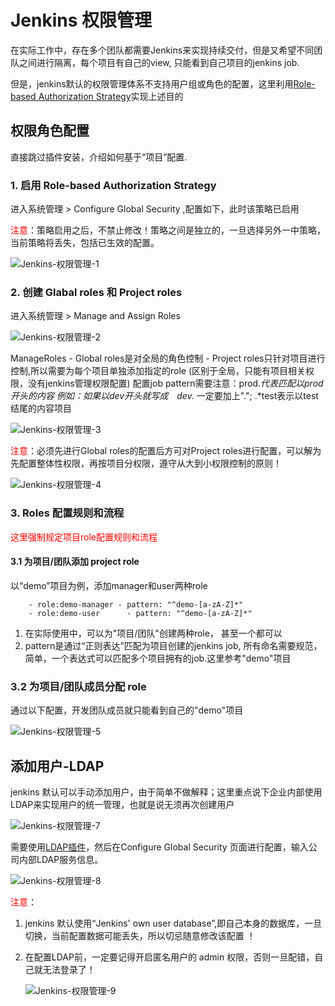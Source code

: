 # Jenkins 权限管理

在实际工作中，存在多个团队都需要Jenkins来实现持续交付，但是又希望不同团队之间进行隔离，每个项目有自己的view, 只能看到自己项目的jenkins job.

但是，jenkins默认的权限管理体系不支持用户组或角色的配置，这里利用[Role-based Authorization Strategy](https://wiki.jenkins-ci.org/display/JENKINS/Role+Strategy+Plugin)实现上述目的

## 权限角色配置

直接跳过插件安装，介绍如何基于“项目”配置.

### 1. 启用 Role-based Authorization Strategy

进入系统管理 > Configure Global Security ,配置如下，此时该策略已启用

<font color='#ff0000'>注意</font>：策略启用之后，不禁止修改！策略之间是独立的，一旦选择另外一中策略，当前策略将丢失，包括已生效的配置。

![Jenkins-权限管理-1](http://cdn.devopsing.site/2021/20210113001940.png)

### 2. 创建 Glabal roles 和 Project roles

进入系统管理 > Manage and Assign Roles

![Jenkins-权限管理-2](https://cdn.devopsing.site/2021/20210113001948.png)

ManageRoles
    - Global roles是对全局的角色控制
    - Project roles只针对项目进行控制,所以需要为每个项目单独添加指定的role (区别于全局，只能有项目相关权限，没有jenkins管理权限配置)
      配置job pattern需要注意：prod.*代表匹配以prod开头的内容
                例如：如果以dev开头就写成　dev.* 一定要加上"."; .*test表示以test结尾的内容项目

![Jenkins-权限管理-3](https://cdn.devopsing.site/2021/20210113001952.png)

<font color='#ff0000'>注意</font>：必须先进行Global roles的配置后方可对Project roles进行配置，可以解为先配置整体性权限，再按项目分权限，遵守从大到小权限控制的原则！

![Jenkins-权限管理-4](http://cdn.devopsing.site/2021/20210113001954.png)

### 3. Roles 配置规则和流程

<font color='#ff0000'>这里强制规定项目role配置规则和流程</font>

#### 3.1 为项目/团队添加 project role

以“demo”项目为例，添加manager和user两种role

``` text
    - role:demo-manager - pattern: "^demo-[a-zA-Z]*"
    - role:demo-user      - pattern: "^demo-[a-zA-Z]*"
```

1. 在实际使用中，可以为"项目/团队"创建两种role， 甚至一个都可以
2. pattern是通过“正则表达”匹配为项目创建的jenkins job, 所有命名需要规范，简单，一个表达式可以匹配多个项目拥有的job.这里参考"demo"项目

### 3.2 为项目/团队成员分配 role

通过以下配置，开发团队成员就只能看到自己的"demo"项目

![Jenkins-权限管理-5](https://cdn.devopsing.site/2021/20210113002001.png)

## 添加用户-LDAP

jenkins 默认可以手动添加用户，由于简单不做解释；这里重点说下企业内部使用LDAP来实现用户的统一管理，也就是说无须再次创建用户

![Jenkins-权限管理-7](https://cdn.devopsing.site/2021/20210113002003.png)

需要使用[LDAP插件](https://wiki.jenkins-ci.org/display/JENKINS/LDAP+Plugin)，然后在Configure Global Security 页面进行配置，输入公司内部LDAP服务信息。

![Jenkins-权限管理-8](https://cdn.devopsing.site/2021/20210113002006.png)

<font color='#ff0000'>注意</font>：

1. jenkins 默认使用“Jenkins' own user database”,即自己本身的数据库，一旦切换，当前配置数据可能丢失，所以切忌随意修改该配置 ！

2. 在配置LDAP前，一定要记得开启匿名用户的 admin 权限，否则一旦配错，自己就无法登录了！

    ![Jenkins-权限管理-9](https://cdn.devopsing.site/2021/20210113002011.png)